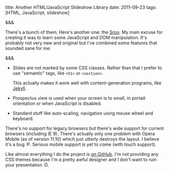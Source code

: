 title: Another HTML/JavaScript Slideshow Library
date: 2011-09-23
tags: [HTML, JavaScript, slideshow]

&&&

There's a bunch of them. Here's another one: the
[Sroo](http://longstandingbug.com/sroo). My main excuse for creating
it was to learn some JavaScript and DOM manipulation. It's probably
not very new and original but I've combined some features that sounded
sane for me:

&&&

-   Slides are not marked by some CSS classes. Rather than that
    I prefer to use "semantic" tags, like `<h1>` or `<section>`.

    This actually makes it work well with content-generation programs,
    like [Jekyll](http://github.com/mojombo/jekyll).

-   Prospectus view is used when your screen is to small, in portait
    orientation or when JavaScript is disabled.

-   Standard stuff like auto-scaling, navigation using mouse wheel and
    keyboard.

There's no support for legacy browsers but there's wide support for
current browsers (including IE 9). There's actually only one problem
with Opera Mobile (as of version 11.10) which just utterly destroys
the layout. I believe it's a bug :P. Serious mobile support is yet to
come (with touch support).

Like almost everything I do the project is [on GitHub](http://github.com/santamon/sroo). I'm not providing any CSS
themes because I'm a pretty awful designer and I don't want to ruin
your presentation :D.
